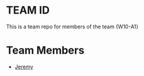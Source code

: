 # TEAM ID
This is a team repo for members of the team {W10-A1}

# Team Members
* [Jeremy](members/JeremyChan.md)
